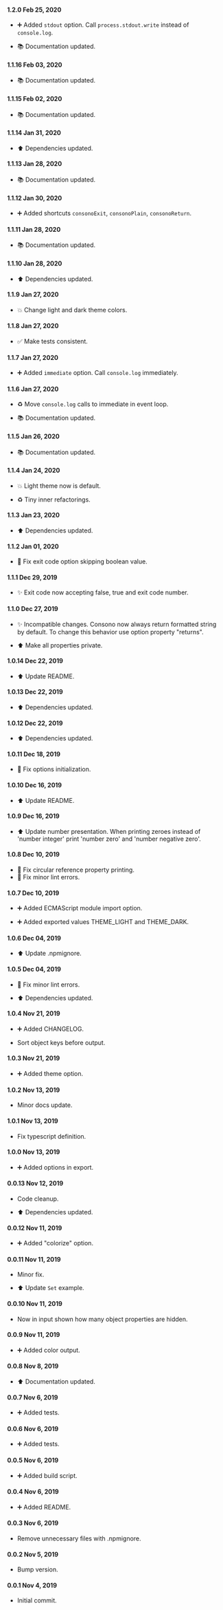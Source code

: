 #### 1.2.0 Feb 25, 2020

-   ➕️ Added `stdout` option. Call `process.stdout.write` instead of `console.log`.

-   📚 Documentation updated.

#### 1.1.16 Feb 03, 2020

-   📚 Documentation updated.

#### 1.1.15 Feb 02, 2020

-   📚 Documentation updated.

#### 1.1.14 Jan 31, 2020

-   ⬆️ Dependencies updated.

#### 1.1.13 Jan 28, 2020

-   📚 Documentation updated.

#### 1.1.12 Jan 30, 2020

-   ➕ Added shortcuts `consonoExit`, `consonoPlain`, `consonoReturn`.

#### 1.1.11 Jan 28, 2020

-   📚 Documentation updated.

#### 1.1.10 Jan 28, 2020

-   ⬆️ Dependencies updated.

#### 1.1.9 Jan 27, 2020

-   💥 Change light and dark theme colors.

#### 1.1.8 Jan 27, 2020

-   ✅️ Make tests consistent.

#### 1.1.7 Jan 27, 2020

-   ➕️ Added `immediate` option. Call `console.log` immediately.

#### 1.1.6 Jan 27, 2020

-   ♻️ Move `console.log` calls to immediate in event loop.

-   📚 Documentation updated.

#### 1.1.5 Jan 26, 2020

-   📚 Documentation updated.

#### 1.1.4 Jan 24, 2020

-   💥 Light theme now is default.

-   ♻️ Tiny inner refactorings.

#### 1.1.3 Jan 23, 2020

-   ⬆️ Dependencies updated.

#### 1.1.2 Jan 01, 2020

-   🐛 Fix exit code option skipping boolean value.

#### 1.1.1 Dec 29, 2019

-   ✨ Exit code now accepting false, true and exit code number.

#### 1.1.0 Dec 27, 2019

-   ✨ Incompatible changes. Consono now always return formatted string by default. To change this behavior use option property "returns".

-   ⬆️ Make all properties private.

#### 1.0.14 Dec 22, 2019

-   ⬆️ Update README.

#### 1.0.13 Dec 22, 2019

-   ⬆️ Dependencies updated.

#### 1.0.12 Dec 22, 2019

-   ⬆️ Dependencies updated.

#### 1.0.11 Dec 18, 2019

-   🐛 Fix options initialization.

#### 1.0.10 Dec 16, 2019

-   ⬆️ Update README.

#### 1.0.9 Dec 16, 2019

-   ⬆️ Update number presentation.
When printing zeroes instead of 'number integer' print 'number zero' and 'number negative zero'.

#### 1.0.8 Dec 10, 2019

-   🐛 Fix circular reference property printing.
-   🐛 Fix minor lint errors.

#### 1.0.7 Dec 10, 2019

-   ➕️ Added ECMAScript module import option.

-   ➕️ Added exported values THEME_LIGHT and THEME_DARK.

#### 1.0.6 Dec 04, 2019

-   ⬆️ Update .npmignore.

#### 1.0.5 Dec 04, 2019

-   🐛 Fix minor lint errors.

-   ⬆️ Dependencies updated.

#### 1.0.4 Nov 21, 2019

-   ➕ Added CHANGELOG.

-   Sort object keys before output.

#### 1.0.3 Nov 21, 2019

-   ➕ Added theme option.

#### 1.0.2 Nov 13, 2019

-   Minor docs update.

#### 1.0.1 Nov 13, 2019

-   Fix typescript definition.

#### 1.0.0 Nov 13, 2019

-   ➕ Added options in export.

#### 0.0.13 Nov 12, 2019

-   Code cleanup.

-   ⬆️ Dependencies updated.

#### 0.0.12 Nov 11, 2019

-   ➕ Added "colorize" option.

#### 0.0.11 Nov 11, 2019

-   Minor fix.

-   ⬆️ Update `Set` example.

#### 0.0.10 Nov 11, 2019

-   Now in input shown how many object properties are hidden.

#### 0.0.9 Nov 11, 2019

-   ➕ Added color output.

#### 0.0.8 Nov 8, 2019

-   ⬆️ Documentation updated.

#### 0.0.7 Nov 6, 2019

-   ➕ Added tests.

#### 0.0.6 Nov 6, 2019

-   ➕ Added tests.

#### 0.0.5 Nov 6, 2019

-   ➕ Added build script.

#### 0.0.4 Nov 6, 2019

-   ➕ Added README.

#### 0.0.3 Nov 6, 2019

-   Remove unnecessary files with .npmignore.

#### 0.0.2 Nov 5, 2019

-   Bump version.

#### 0.0.1 Nov 4, 2019

-   Initial commit.
